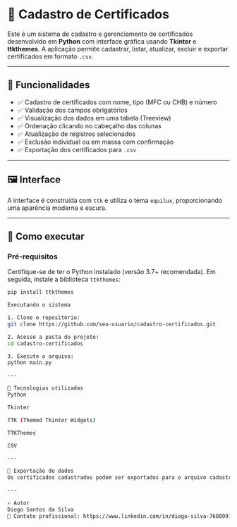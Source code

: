 # 📜 Cadastro de Certificados

Este é um sistema de cadastro e gerenciamento de certificados desenvolvido em **Python** com interface gráfica usando **Tkinter** e **ttkthemes**. A aplicação permite cadastrar, listar, atualizar, excluir e exportar certificados em formato `.csv`.

---

## 🎯 Funcionalidades

- ✅ Cadastro de certificados com nome, tipo (MFC ou CHB) e número
- ✅ Validação dos campos obrigatórios
- ✅ Visualização dos dados em uma tabela (Treeview)
- ✅ Ordenação clicando no cabeçalho das colunas
- ✅ Atualização de registros selecionados
- ✅ Exclusão individual ou em massa com confirmação
- ✅ Exportação dos certificados para `.csv`

---

## 🖼️ Interface

A interface é construída com `ttk` e utiliza o tema `equilux`, proporcionando uma aparência moderna e escura.

---

## 🚀 Como executar

### Pré-requisitos

Certifique-se de ter o Python instalado (versão 3.7+ recomendada). Em seguida, instale a biblioteca `ttkthemes`:

```bash
pip install ttkthemes

Executando o sistema

1. Clone o repositório:
git clone https://github.com/seu-usuario/cadastro-certificados.git

2. Acesse a pasta do projeto:
cd cadastro-certificados

3. Execute o arquivo:
python main.py

---

🧠 Tecnologias utilizadas
Python

Tkinter

TTK (Themed Tkinter Widgets)

TTKThemes

CSV

---

📂 Exportação de dados
Os certificados cadastrados podem ser exportados para o arquivo cadastro.csv, que é salvo no mesmo diretório do sistema.

---

✍️ Autor
Diogo Santos da Silva
📧 Contato profissional: https://www.linkedin.com/in/diogo-silva-7688991b0/

